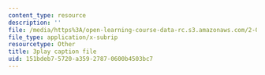 ```yaml
---
content_type: resource
description: ''
file: /media/https%3A/open-learning-course-data-rc.s3.amazonaws.com/2-003sc-engineering-dynamics-fall-2011/151bdeb75720a35927870600b4503bc7_63sIgMvBuEQ.srt
file_type: application/x-subrip
resourcetype: Other
title: 3play caption file
uid: 151bdeb7-5720-a359-2787-0600b4503bc7
---
```

